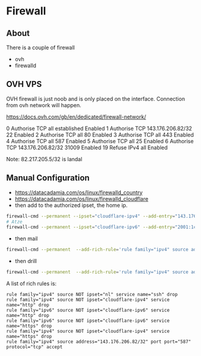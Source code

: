 # Firewall


## About

There is a couple of firewall
  * ovh
  * firewalld

## OVH VPS

OVH firewall is just noob and is only placed on the interface.
Connection from ovh network will happen.

https://docs.ovh.com/gb/en/dedicated/firewall-network/

0	Authorise	TCP	all			established	Enabled
1	Authorise	TCP	143.176.206.82/32		22		Enabled
2	Authorise	TCP	all		80		Enabled
3	Authorise	TCP	all		443		Enabled
4	Authorise	TCP	all		587		Enabled
5	Authorise	TCP	all		25		Enabled
6	Authorise	TCP	143.176.206.82/32		31009		Enabled
19	Refuse	IPv4	all				Enabled

Note: 82.217.205.5/32 is landal

## Manual Configuration

  * https://datacadamia.com/os/linux/firewalld_country
  * https://datacadamia.com/os/linux/firewalld_cloudflare
  * then add to the authorized ipset, the home ip.
```bash
firewall-cmd --permanent --ipset="cloudflare-ipv4" --add-entry="143.176.206.82/32"
# Atze
firewall-cmd --permanent --ipset="cloudflare-ipv6" --add-entry="2001:1c01:4b8a:3c01:349a:6e45:f256:fe86"
```
  * then mail
```bash
firewall-cmd --permanent  --add-rich-rule='rule family="ipv4" source address="143.176.206.82/32" port port="587" protocol="tcp" accept'
```
  * then drill
```bash
firewall-cmd --permanent  --add-rich-rule='rule family="ipv4" source address="143.176.206.82/32" port port="31009" protocol="tcp" accept'
```


A list of rich rules is:
```
rule family="ipv4" source NOT ipset="nl" service name="ssh" drop
rule family="ipv4" source NOT ipset="cloudflare-ipv4" service name="http" drop
rule family="ipv6" source NOT ipset="cloudflare-ipv6" service name="http" drop
rule family="ipv6" source NOT ipset="cloudflare-ipv6" service name="https" drop
rule family="ipv4" source NOT ipset="cloudflare-ipv4" service name="https" drop
rule family="ipv4" source address="143.176.206.82/32" port port="587" protocol="tcp" accept
```
